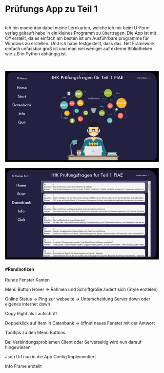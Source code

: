 ﻿<h1> Prüfungs App zu Teil 1</h1>
<br>
Ich bin momentan dabei meine Lernkarten, welche ich mir beim U-Form verlag gekauft habe in ein 
kleines Programm zu übertragen. Die App ist mit C# erstellt, da es einfach am besten ist um Ausführbare programme 
für Windows zu erstellen. Und ich habe festgestellt, dass das .Net Framework einfach unfassbar groß ist
und man viel weniger auf externe Bibliotheken wie z.B in Python abhängig ist.

<br>
<br>
<br>


![Getting Started](Images/app.png)
<br>
<br>
![Getting Started](Images/app_datenbank.png)

<h4>#Randnotizen</h4>

Runde Fenster Kanten

Menü Button Hover -> Rahmen und Schriftgröße ändert sich (Style erstelen)

Online Status -> Ping zur webseite -> Unterscheidung Server down oder eigenes Internet down

Copy Right als Laufschrift

Doppelklick auf Item in Datenbank -> öffnet neues Fenster mit der Antwort

Tooltips zu den Menü Buttons

Bei Verbindungsproblemen Client oder Serverseitig wird nun darauf hingewiesen

Json Url nun in die App Config Implementiert 

Info Frame erstellt